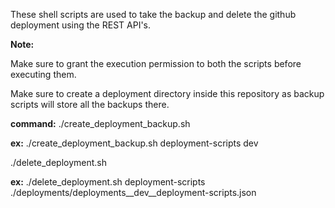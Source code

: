 These shell scripts are used to take the backup and delete the github deployment using the REST API's.

**Note:**

Make sure to grant the execution permission to both the scripts before executing them.

Make sure to create a deployment directory inside this repository as backup scripts will store all the backups there.

**command:**
./create_deployment_backup.sh <repo-name> <env-name>
  
**ex:** ./create_deployment_backup.sh deployment-scripts dev

./delete_deployment.sh <repo-name> <json-file>
  
**ex:**  ./delete_deployment.sh deployment-scripts ./deployments/deployments__dev__deployment-scripts.json
